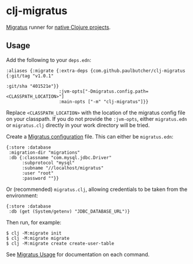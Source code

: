# clj-migratus

[Migratus](https://github.com/yogthos/migratus) runner for [native Clojure projects](https://clojure.org/reference/deps_and_cli).

## Usage

Add the following to your `deps.edn`:

```
:aliases {:migrate {:extra-deps {com.github.paulbutcher/clj-migratus {:git/tag "v1.0.1"
                                                                      :git/sha "401521e"}}
                    :jvm-opts["-Dmigratus.config.path=<CLASSPATH_LOCATION>"]
                    :main-opts ["-m" "clj-migratus"]}}
```
Replace `<CLASSPATH_LOCATION>` with the location of the migratus config file on your classpath. If you do not provide the `:jvm-opts`, either `migratus.edn` or `migratus.clj` directly in your work directory will be tried. 

Create a [Migratus configuration](https://github.com/yogthos/migratus#configuration) file. This can either be `migratus.edn`:

```
{:store :database
 :migration-dir "migrations"
 :db {:classname "com.mysql.jdbc.Driver"
      :subprotocol "mysql"
      :subname "//localhost/migratus"
      :user "root"
      :password ""}}
```

Or (recommended) `migratus.clj`, allowing credentials to be taken from the environment:

```
{:store :database
 :db (get (System/getenv) "JDBC_DATABASE_URL")}
```

Then run, for example:

```
$ clj -M:migrate init
$ clj -M:migrate migrate
$ clj -M:migrate create create-user-table
```

See [Migratus Usage](https://github.com/yogthos/migratus#usage) for documentation on each command.
